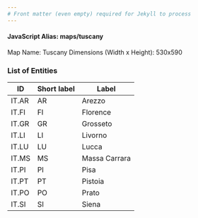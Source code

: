 ```yaml
---
# Front matter (even empty) required for Jekyll to process
---
```


#### JavaScript Alias: maps/tuscany

Map Name: Tuscany
Dimensions (Width x Height): 530x590





### List of Entities

ID | Short label | Label
---|---|---|
IT.AR|AR|Arezzo
IT.FI|FI|Florence
IT.GR|GR|Grosseto
IT.LI|LI|Livorno
IT.LU|LU|Lucca
IT.MS|MS|Massa Carrara
IT.PI|PI|Pisa
IT.PT|PT|Pistoia
IT.PO|PO|Prato
IT.SI|SI|Siena

